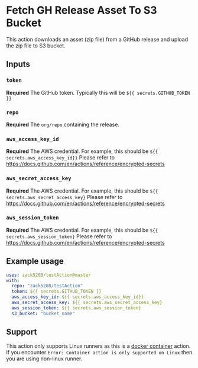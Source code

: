 # Fetch GH Release Asset To S3 Bucket

This action downloads an asset (zip file) from a GitHub release and upload the zip file to S3 bucket.

## Inputs

### `token`

**Required** The GitHub token. Typically this will be `${{ secrets.GITHUB_TOKEN }}`

### `repo`

**Required** The `org/repo` containing the release. 

### `aws_access_key_id`

**Required** The AWS credential. For example, this should be `${{ secrets.aws_access_key_id}}` Please refer to https://docs.github.com/en/actions/reference/encrypted-secrets

### `aws_secret_access_key`

**Required** The AWS credential. For example, this should be `${{ secrets.aws_secret_access_key}` Please refer to https://docs.github.com/en/actions/reference/encrypted-secrets

### `aws_session_token`

**Required** The AWS credential. For example, this should be `${{ secrets.aws_session_token}` Please refer to https://docs.github.com/en/actions/reference/encrypted-secrets


## Example usage

```yaml
uses: zack5208/testAction@master
with:
  repo: "zack5208/testAction"
  token: ${{ secrets.GITHUB_TOKEN }}
  aws_access_key_id: ${{ secrets.aws_access_key_id}}
  aws_secret_access_key: ${{ secrets.aws_secret_access_key}
  aws_session_token: ${{ secrets.aws_session_token}
  s3_bucket: "bucket_name"
```

## Support

This action only supports Linux runners as this is a [docker container](https://docs.github.com/en/actions/creating-actions/about-actions#types-of-actions) action. If you encounter `Error: Container action is only supported on Linux` then you are using non-linux runner.